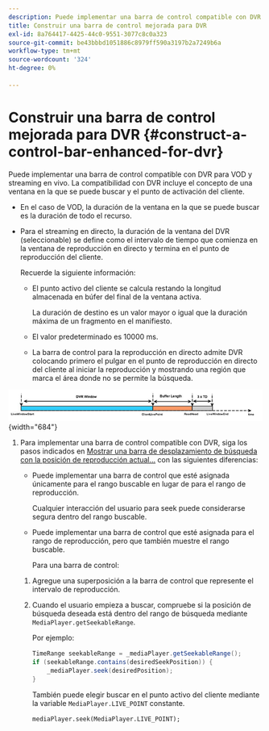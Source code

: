 ```yaml
---
description: Puede implementar una barra de control compatible con DVR para VOD y streaming en vivo. La compatibilidad con DVR incluye el concepto de una ventana en la que se puede buscar y el punto de activación del cliente.
title: Construir una barra de control mejorada para DVR
exl-id: 8a764417-4425-44c0-9551-3077c8c0a323
source-git-commit: be43bbbd1051886c8979ff590a3197b2a7249b6a
workflow-type: tm+mt
source-wordcount: '324'
ht-degree: 0%

---
```


# Construir una barra de control mejorada para DVR {#construct-a-control-bar-enhanced-for-dvr}

Puede implementar una barra de control compatible con DVR para VOD y streaming en vivo. La compatibilidad con DVR incluye el concepto de una ventana en la que se puede buscar y el punto de activación del cliente.

* En el caso de VOD, la duración de la ventana en la que se puede buscar es la duración de todo el recurso.
* Para el streaming en directo, la duración de la ventana del DVR (seleccionable) se define como el intervalo de tiempo que comienza en la ventana de reproducción en directo y termina en el punto de reproducción del cliente.

   Recuerde la siguiente información:

   * El punto activo del cliente se calcula restando la longitud almacenada en búfer del final de la ventana activa.

      La duración de destino es un valor mayor o igual que la duración máxima de un fragmento en el manifiesto.
   * El valor predeterminado es 10000 ms.
   * La barra de control para la reproducción en directo admite DVR colocando primero el pulgar en el punto de reproducción en directo del cliente al iniciar la reproducción y mostrando una región que marca el área donde no se permite la búsqueda.

<!--<a id="fig_37A39A28BA714BA5A2C461357ED5BD41"></a>-->

![](assets/dvr-window.PNG){width="684"}

1. Para implementar una barra de control compatible con DVR, siga los pasos indicados en [Mostrar una barra de desplazamiento de búsqueda con la posición de reproducción actual...](../../../tvsdk-2.7-for-android/content-playback-options/ui-configure/t-psdk-android-2.7-ui-seek-scrub-bar-display.md) con las siguientes diferencias:

   * Puede implementar una barra de control que esté asignada únicamente para el rango buscable en lugar de para el rango de reproducción.

      Cualquier interacción del usuario para seek puede considerarse segura dentro del rango buscable.
   * Puede implementar una barra de control que esté asignada para el rango de reproducción, pero que también muestre el rango buscable.

      Para una barra de control:
   1. Agregue una superposición a la barra de control que represente el intervalo de reproducción.
   1. Cuando el usuario empieza a buscar, compruebe si la posición de búsqueda deseada está dentro del rango de búsqueda mediante `MediaPlayer.getSeekableRange`.

      Por ejemplo:

      ```java
      TimeRange seekableRange = _mediaPlayer.getSeekableRange(); 
      if (seekableRange.contains(desiredSeekPosition)) { 
          _mediaPlayer.seek(desiredPosition); 
      }
      ```

      También puede elegir buscar en el punto activo del cliente mediante la variable `MediaPlayer.LIVE_POINT` constante.

      ```
      mediaPlayer.seek(MediaPlayer.LIVE_POINT);
      ```
